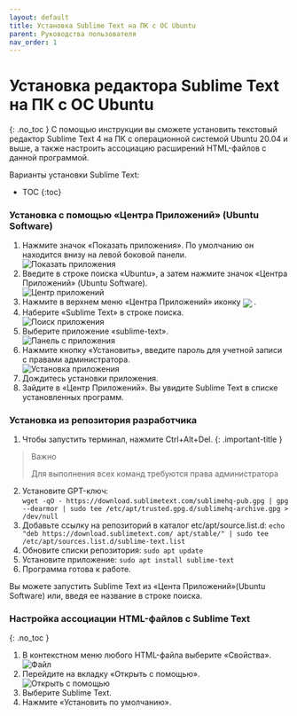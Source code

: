 ```yaml
---
layout: default
title: Установка Sublime Text на ПК с ОС Ubuntu
parent: Руководства пользователя
nav_order: 1
---
```


# Установка редактора Sublime Text на ПК с ОС Ubuntu
{: .no_toc }
С помощью инструкции вы сможете установить текстовый редактор Sublime Text 4 на ПК с операционной системой  Ubuntu 20.04 и выше, а также настроить ассоциацию расширений HTML-файлов с данной программой.

Варианты установки Sublime Text:
* TOC
{:toc}
### Установка с помощью &laquo;Центра Приложений&raquo; (Ubuntu Software)

1. Нажмите значок &laquo;Показать приложения&raquo;. По умолчанию он находится внизу на левой боковой панели.<br> 
   ![Показать приложения](https://digit-dev.net/Images/Printscreen13.jpg)<br>
2. Введите в строке поиска &laquo;Ubuntu&raquo;, а затем нажмите значок &laquo;Центра Приложений&raquo; (Ubuntu Software).</br>
   ![Центр приложений](https://digit-dev.net/Images/Printscreen2-1.jpg)<br>
3. Нажмите в верхнем меню &laquo;Центра Приложений&raquo; иконку <img  style="display: inline; vertical-align: middle;" src="https://digit-dev.net/Images/Printscreen19-1.jpg"> .<br>
4. Наберите &laquo;Sublime Text&raquo; в строке поиска.<br>
   ![Поиск приложения](https://digit-dev.net/Images/Printscreen20.jpg)<br>
5. Выберите приложение &laquo;sublime-text&raquo;.<br>
   ![Панель с приложения](https://digit-dev.net/Images/Printscreen21.jpg)<br>
 6. Нажмите кнопку &laquo;Установить&raquo;, введите пароль для учетной записи с правами администратора.<br>
   ![Установка приложения](https://digit-dev.net/Images/Printscreen22.jpg)<br>
7. Дождитесь установки приложения.   
8. Зайдите в &laquo;Центр Приложений&raquo;. Вы увидите Sublime Text в списке установленных программ. 

### Установка из репозитория разработчика

1. Чтобы запустить терминал, нажмите Ctrl+Alt+Del.
{: .important-title }
>Важно
>
>Для выполнения всех команд требуются права администратора
2. Установите GPT-ключ:  
  `wget -qO - https://download.sublimetext.com/sublimehq-pub.gpg | gpg --dearmor | sudo tee /etc/apt/trusted.gpg.d/sublimehq-archive.gpg > /dev/null` 
3. Добавьте ссылку на репозиторий в каталог etc/apt/source.list.d:
  `echo "deb https://download.sublimetext.com/ apt/stable/" | sudo tee /etc/apt/sources.list.d/sublime-text.list`
4. Обновите списки репозитория:
  `sudo apt update`
5. Установите приложение:
  `sudo apt install sublime-text`
6. Программа готова к работе.

Вы можете запустить Sublime Text из &laquo;Цента Приложений&raquo;(Ubuntu Software) или, введя ее название в строке поиска. 


### Настройка ассоциации HTML-файлов с Sublime Text
{: .no_toc }
1. В контекстном меню любого HTML-файла выберите &laquo;Свойства&raquo;.<br>
   ![Файл](https://digit-dev.net/Images/Printscreen24.jpg)<br>
2. Перейдите на вкладку &laquo;Открыть с помощью&raquo;.<br>
   ![Открыть с помощью](https://digit-dev.net/Images/Printscreen18.jpg)<br>
3. Выберите Sublime Text.
4. Нажмите &laquo;Установить по умолчанию&raquo;.  
